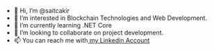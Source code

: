 - 👋 Hi, I’m @saitcakir
- 👀 I’m interested in Blockchain Technologies and Web Development.
- 🌱 I’m currently learning .NET Core
- 💞️ I’m looking to collaborate on project development.
- 📫 You can reach me with<a href="https://www.linkedin.com/in/sait-%C3%A7akir/"> my Linkedin Account</a>


